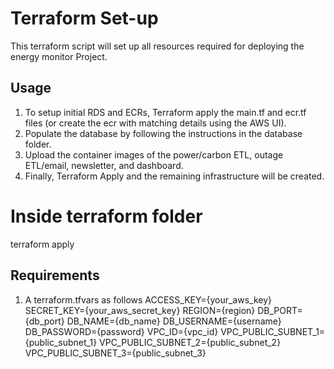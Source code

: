 # Terraform Set-up
This terraform script will set up all resources required for deploying the energy monitor Project.
 
## Usage
1. To setup initial RDS and ECRs, Terraform apply the main.tf and ecr.tf files (or create the ecr with matching details using the AWS UI). 
2. Populate the database by following the instructions in the database folder.
3. Upload the container images of the power/carbon ETL, outage ETL/email, newsletter, and dashboard. 
4. Finally, Terraform Apply and the remaining infrastructure will be created. 
# Inside terraform folder
terraform apply
## Requirements
1. A terraform.tfvars as follows
ACCESS_KEY={your_aws_key}
SECRET_KEY={your_aws_secret_key}
REGION={region}
DB_PORT={db_port}
DB_NAME={db_name}
DB_USERNAME={username}
DB_PASSWORD={password}
VPC_ID={vpc_id}
VPC_PUBLIC_SUBNET_1={public_subnet_1}
VPC_PUBLIC_SUBNET_2={public_subnet_2}
VPC_PUBLIC_SUBNET_3={public_subnet_3}